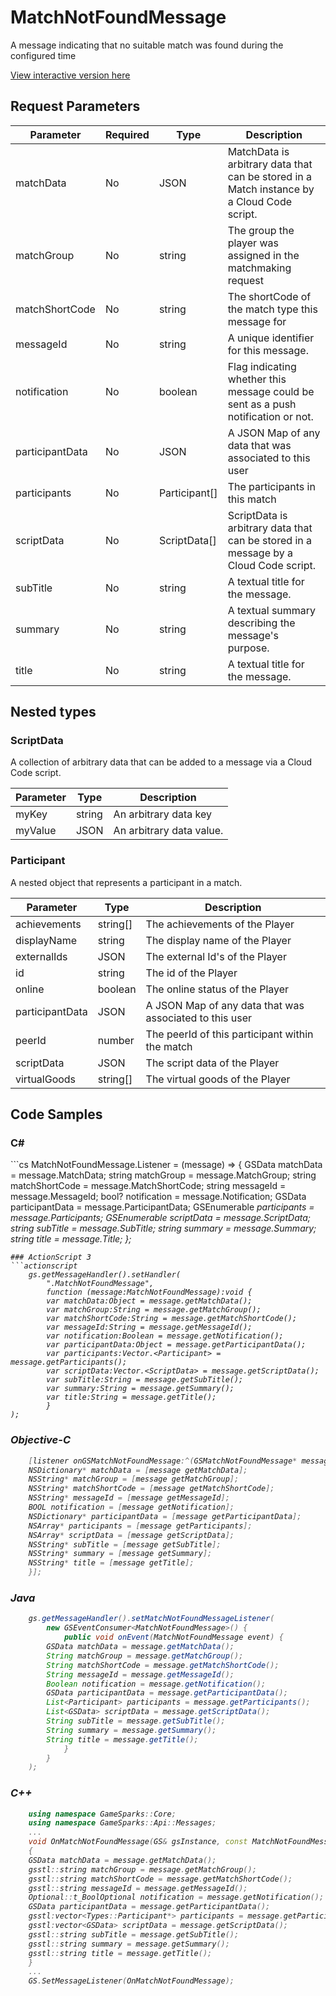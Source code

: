 
# MatchNotFoundMessage


A message indicating that no suitable match was found during the configured time


<a href="https://api.gamesparks.net/#matchnotfoundmessage" target="_gsapi">View interactive version here</a>

## Request Parameters

Parameter | Required | Type | Description
--------- | -------- | ---- | -----------
matchData | No | JSON | MatchData is arbitrary data that can be stored in a Match instance by a Cloud Code script.
matchGroup | No | string | The group the player was assigned in the matchmaking request
matchShortCode | No | string | The shortCode of the match type this message for
messageId | No | string | A unique identifier for this message.
notification | No | boolean | Flag indicating whether this message could be sent as a push notification or not.
participantData | No | JSON | A JSON Map of any data that was associated to this user
participants | No | Participant[] | The participants in this match
scriptData | No | ScriptData[] | ScriptData is arbitrary data that can be stored in a message by a Cloud Code script.
subTitle | No | string | A textual title for the message.
summary | No | string | A textual summary describing the message's purpose.
title | No | string | A textual title for the message.

## Nested types

### ScriptData

A collection of arbitrary data that can be added to a message via a Cloud Code script.

Parameter | Type | Description
--------- | ---- | -----------
myKey | string | An arbitrary data key
myValue | JSON | An arbitrary data value.

### Participant

A nested object that represents a participant in a match.

Parameter | Type | Description
--------- | ---- | -----------
achievements | string[] | The achievements of the Player
displayName | string | The display name of the Player
externalIds | JSON | The external Id's of the Player
id | string | The id of the Player
online | boolean | The online status of the Player
participantData | JSON | A JSON Map of any data that was associated to this user
peerId | number | The peerId of this participant within the match
scriptData | JSON | The script data of the Player
virtualGoods | string[] | The virtual goods of the Player


## Code Samples

<h3>C#</h3>
```cs
	MatchNotFoundMessage.Listener = (message) => {
	GSData matchData = message.MatchData; 
	string matchGroup = message.MatchGroup; 
	string matchShortCode = message.MatchShortCode; 
	string messageId = message.MessageId; 
	bool? notification = message.Notification; 
	GSData participantData = message.ParticipantData; 
	GSEnumerable<var> participants = message.Participants; 
	GSEnumerable<GSData> scriptData = message.ScriptData; 
	string subTitle = message.SubTitle; 
	string summary = message.Summary; 
	string title = message.Title; 
	};

```
### ActionScript 3
```actionscript
	gs.getMessageHandler().setHandler(
		".MatchNotFoundMessage",
		function (message:MatchNotFoundMessage):void {
		var matchData:Object = message.getMatchData(); 
		var matchGroup:String = message.getMatchGroup(); 
		var matchShortCode:String = message.getMatchShortCode(); 
		var messageId:String = message.getMessageId(); 
		var notification:Boolean = message.getNotification(); 
		var participantData:Object = message.getParticipantData(); 
		var participants:Vector.<Participant> = message.getParticipants(); 
		var scriptData:Vector.<ScriptData> = message.getScriptData(); 
		var subTitle:String = message.getSubTitle(); 
		var summary:String = message.getSummary(); 
		var title:String = message.getTitle(); 
		}
);

```
### Objective-C
```objectivec
	[listener onGSMatchNotFoundMessage:^(GSMatchNotFoundMessage* message) {
	NSDictionary* matchData = [message getMatchData]; 
	NSString* matchGroup = [message getMatchGroup]; 
	NSString* matchShortCode = [message getMatchShortCode]; 
	NSString* messageId = [message getMessageId]; 
	BOOL notification = [message getNotification]; 
	NSDictionary* participantData = [message getParticipantData]; 
	NSArray* participants = [message getParticipants]; 
	NSArray* scriptData = [message getScriptData]; 
	NSString* subTitle = [message getSubTitle]; 
	NSString* summary = [message getSummary]; 
	NSString* title = [message getTitle]; 
	}];

```
### Java
```java
	gs.getMessageHandler().setMatchNotFoundMessageListener(
		new GSEventConsumer<MatchNotFoundMessage>() {
			public void onEvent(MatchNotFoundMessage event) {
		GSData matchData = message.getMatchData(); 
		String matchGroup = message.getMatchGroup(); 
		String matchShortCode = message.getMatchShortCode(); 
		String messageId = message.getMessageId(); 
		Boolean notification = message.getNotification(); 
		GSData participantData = message.getParticipantData(); 
		List<Participant> participants = message.getParticipants(); 
		List<GSData> scriptData = message.getScriptData(); 
		String subTitle = message.getSubTitle(); 
		String summary = message.getSummary(); 
		String title = message.getTitle(); 
			}
		}
	);
```
### C++
```cpp
	using namespace GameSparks::Core;
	using namespace GameSparks::Api::Messages;
	...
	void OnMatchNotFoundMessage(GS& gsInstance, const MatchNotFoundMessage& message)
	{
	GSData matchData = message.getMatchData(); 
	gsstl::string matchGroup = message.getMatchGroup(); 
	gsstl::string matchShortCode = message.getMatchShortCode(); 
	gsstl::string messageId = message.getMessageId(); 
	Optional::t_BoolOptional notification = message.getNotification(); 
	GSData participantData = message.getParticipantData(); 
	gsstl:vector<Types::Participant*> participants = message.getParticipants(); 
	gsstl:vector<GSData> scriptData = message.getScriptData(); 
	gsstl::string subTitle = message.getSubTitle(); 
	gsstl::string summary = message.getSummary(); 
	gsstl::string title = message.getTitle(); 
	}
	...
	GS.SetMessageListener(OnMatchNotFoundMessage);
```

